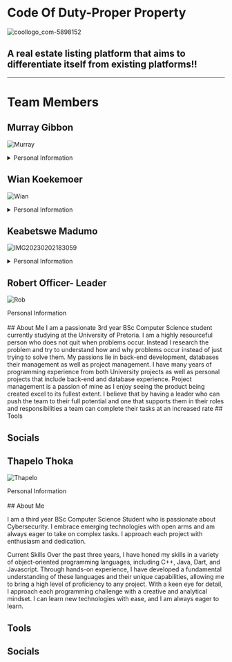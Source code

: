 # Code Of Duty-Proper Property
![coollogo_com-5898152](https://user-images.githubusercontent.com/98401898/234871025-85165ef2-303b-48b1-8df1-e5afd9520a3b.png)

## A real estate listing platform that aims to differentiate itself from existing platforms!!
---
# Team Members
## Murray Gibbon
![Murray](https://user-images.githubusercontent.com/98401898/234876251-42648468-b537-49f1-88f6-46714eb95223.jpg)
<details>
<summary>Personal Information</summary>
<br>
## About Me
University of Pretoria student currently studying my 3rd year in BSC Computer Science. I have been improving my coding ability over the years through the introduction of multiple different languages and projects, including the development and use of front-end, back-end, databases, C++, Java, and a few others.
My current skills include proficient knowledge of C++ and Java having spent the last 3 years working with them to develop a wide range of different projects. I have also developed knowledge in front-end and back-end website development working with HTML, CSS, JavaScript, and Php. I am currently gaining familiarity with Ionic and Angular coding improving my skills the more I develop.

## Tools

## Socials

</details>

## Wian Koekemoer
![Wian](https://user-images.githubusercontent.com/98401898/234878943-4d38d358-e3d6-46c7-bac4-30e33d1e53f7.jpg)
<details>
<summary>Personal Information</summary>
<br>
## About Me
Third year BSc Computer Science student. I enjoy programming because it’s just one giant puzzle. I primarily do back-end because I can’t find any documentation on how to be creative.
Skills:
Strongly typed languages such as C++, Java. To a lesser extent, but still proficient: Javascript (Node.js), TypeScript (NestJS). The reason I prefer strongly typed languages is because the error messages they trigger in my IDE are nice and colourful, unlike the monochromatic error messages in my Node console.

## Tools

## Socials

</details>

## Keabetswe Madumo
![IMG20230202183059](https://user-images.githubusercontent.com/98401898/234879758-90c49326-61d4-46c2-b136-3067afbebdfb.jpg)
<details>
<summary>Personal Information</summary>
<br>
## About Me
“Jack of all traits and-unfortunately- master of none.” YET, as I am still a hardworking student at the university of Pretoria and in my final year of BSc Computer Science….hopefully.
My goal in this degree was not to become a genius in a single field but to expose myself to plenty until I find that true soulmate to master. Just won a mild hacking competition. Next on the list is AI. As if I had a choice.

Current Skills
My valuable skill is fast and efficient learning. Despite starting my degree with limited experience in basic tools like Microsoft text editor and PC games, I quickly adapted and mastered new technologies by effectively searching for documentation and resources. I am confident in my ability to learn and excel in any new software, programming language, or operating system.

My expertise is in implementing algorithms, working with formulas, manipulating numbers, and simplifying complex concepts. I excel in data analysis and problem-solving with analytical and logical thinking.

I am known for working intensely on projects, often sacrificing sleep to complete tasks quickly and review them with a fresh perspective before the deadline.

In summary, my strengths include rapid learning, efficient work, and timely delivery of high-quality results. I actively seek new challenges to expand my skills and contribute effectively to any project or team I am part of.

## Tools

## Socials

</details>

## Robert Officer- Leader
![Rob](https://user-images.githubusercontent.com/98401898/234882294-e8d868ee-d9fa-4e9a-a78e-3c10e94c05ec.png)

<summary>Personal Information</summary>
<br>
## About Me
I am a passionate 3rd year BSc Computer Science student currently studying at the University of Pretoria. I am a highly resourceful person who does not quit when problems occur. Instead I research the problem and try to understand how and why problems occur instead of just trying to solve them. My passions lie in back-end development, databases their management as well as project management. I have many years of programming experience from both University projects as well as personal projects that include back-end and database experience. Project management is a passion of mine as I enjoy seeing the product being created excel to its fullest extent. I believe that by having a leader who can push the team to their full potential and one that supports them in their roles and responsibilities a team can complete their tasks at an increased rate
## Tools

## Socials

</details>

## Thapelo Thoka
![Thapelo](https://user-images.githubusercontent.com/98401898/234882981-8ba00dc3-a1c9-405e-8632-d45fa3254c07.png)
<summary>Personal Information</summary>
<br>
## About Me

I am a third year BSc Computer Science Student who is passionate about Cybersecurity. I embrace emerging technologies with open arms and am always eager to take on complex tasks. I approach each project with enthusiasm and dedication.
 
Current Skills
Over the past three years, I have honed my skills in a variety of object-oriented programming languages, including C++, Java, Dart, and Javascript. Through hands-on experience, I have developed a fundamental understanding of these languages and their unique capabilities, allowing me to bring a high level of proficiency to any project. With a keen eye for detail, I approach each programming challenge with a creative and analytical mindset. I can learn new technologies with ease, and I am always eager to learn.
 
## Tools

## Socials

</details>


